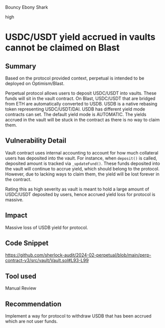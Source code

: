 Bouncy Ebony Shark

high

# USDC/USDT yield accrued in vaults cannot be claimed on Blast

## Summary 
Based on the protocol provided context, perpetual is intended to be deployed on Optimism/Blast.

Perpetual protocol allows users to deposit USDC/USDT into vaults. These funds will sit in the vault contract. On Blast, USDC/USDT that are bridged from ETH are automatically converted to USDB. USDB is a native rebasing token representing USDC/USDT/DAI. USDB has different yield mode contracts can set. The default yield mode is AUTOMATIC. The yields accrued in the vault will be stuck in the contract as there is no way to claim them.

## Vulnerability Detail
Vault contract uses internal accounting to account for how much collateral users has deposited into the vault. For instance, when `deposit()` is called, deposited amount is tracked via `_updateFund()`. These funds deposited into the vault will continue to accrue yield, which should belong to the protocol. However, due to lacking ways to claim them, the yield will be lost forever in the contract.

Rating this as high severity as vault is meant to hold a large amount of USDC/USDT deposited by users, hence accrued yield loss for protocol is massive.

## Impact
Massive loss of USDB yield for protocol.

## Code Snippet
https://github.com/sherlock-audit/2024-02-perpetual/blob/main/perp-contract-v3/src/vault/Vault.sol#L93-L99

## Tool used

Manual Review

## Recommendation
Implement a way for protocol to withdraw USDB that has been accrued which are not user funds.

